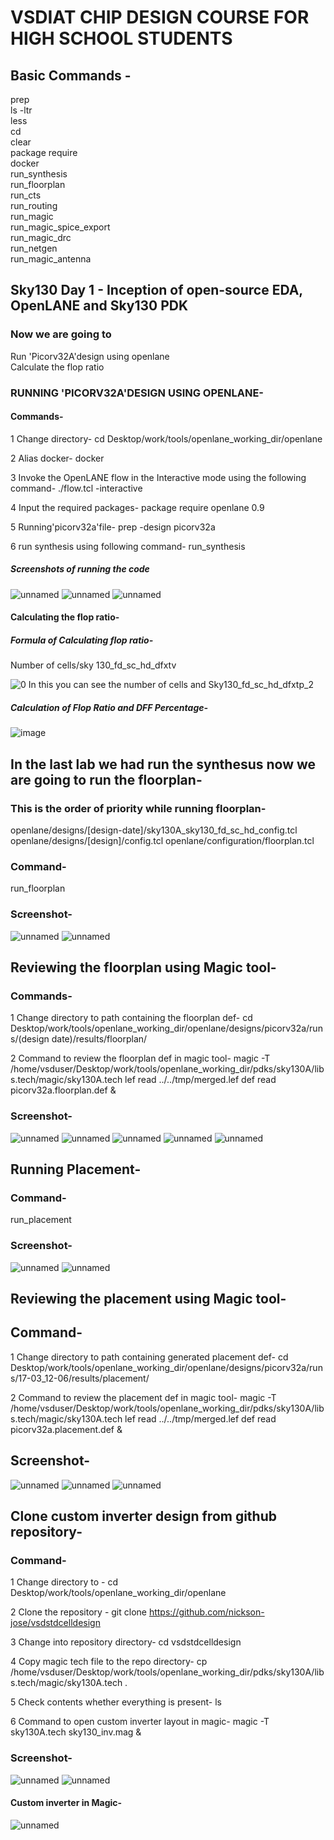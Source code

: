 # VSDIAT CHIP DESIGN COURSE FOR HIGH SCHOOL STUDENTS
## Basic Commands -
prep                                                                                                                          
ls -ltr                                                                                                                               
less                                                                                                                             
cd                                                                                                                                   
clear                                                                                                                              
package require                                                                                                                      
docker                                                                                                                           
run_synthesis                                                                                                                       
run_floorplan                                                                                                                       
run_cts                                                                                                                         
run_routing                                                                                                                         
run_magic                                                                                                                            
run_magic_spice_export                                                                                                              
run_magic_drc                                                                                                                     
run_netgen                                                                                                                            
run_magic_antenna                                                                                                                     
## Sky130 Day 1 - Inception of open-source EDA, OpenLANE and Sky130 PDK
### Now we are going to 
Run 'Picorv32A'design using openlane                                                                                                
Calculate the flop ratio
### RUNNING 'PICORV32A'DESIGN USING OPENLANE-
#### Commands-
1 Change directory-
cd Desktop/work/tools/openlane_working_dir/openlane

2 Alias docker-
docker

3 Invoke the OpenLANE flow in the Interactive mode using the following command-
./flow.tcl -interactive

4 Input the required packages- 
package require openlane 0.9

5 Running'picorv32a'file-
prep -design picorv32a

6 run synthesis using following command-
run_synthesis

##### Screenshots of running the code
![unnamed](https://github.com/user-attachments/assets/49c25497-4197-48a4-a1ed-66d45b062148)
![unnamed](https://github.com/user-attachments/assets/34c4c0b4-1c3f-49c1-935c-1b99ecec860a)
![unnamed](https://github.com/user-attachments/assets/87c560ff-7512-4202-8951-e94aa005e25c)

#### Calculating the flop ratio-
##### Formula of Calculating flop ratio-
Number of cells/sky 130_fd_sc_hd_dfxtv          
                                                                                                                                    
![0](https://github.com/user-attachments/assets/192065b1-8601-42b2-95c5-f07d283d223e)
In this you can see the number of cells and Sky130_fd_sc_hd_dfxtp_2
##### Calculation of Flop Ratio and DFF Percentage-
![image](https://github.com/user-attachments/assets/b79f29ff-8bd8-4d12-8fb1-cf1bf3d0af0d)

## In the last lab we had run the synthesus now we are going to run the floorplan-

### This is the order of priority while running floorplan-
openlane/designs/[design-date]/sky130A_sky130_fd_sc_hd_config.tcl
openlane/designs/[design]/config.tcl
openlane/configuration/floorplan.tcl

### Command-
run_floorplan
### Screenshot-
![unnamed](https://github.com/user-attachments/assets/dfb9258d-89d0-4f78-969b-3a0b6f00520f)
![unnamed](https://github.com/user-attachments/assets/b54c3de9-cd8b-4410-8fc6-d17b6880bc9b)

## Reviewing the floorplan using Magic tool-
### Commands-
1 Change directory to path containing the floorplan def-
cd Desktop/work/tools/openlane_working_dir/openlane/designs/picorv32a/runs/(design date)/results/floorplan/

2 Command to review the floorplan def in magic tool-
magic -T /home/vsduser/Desktop/work/tools/openlane_working_dir/pdks/sky130A/libs.tech/magic/sky130A.tech lef read ../../tmp/merged.lef def read picorv32a.floorplan.def &
### Screenshot-
![unnamed](https://github.com/user-attachments/assets/a6491375-58c6-4e34-98d2-b5e9bb5d687b)
![unnamed](https://github.com/user-attachments/assets/d20a1276-cbdb-4f6a-a3aa-ec74a8f60fcc)
![unnamed](https://github.com/user-attachments/assets/3c267b79-2dff-4d10-9208-99fdd5bc75ef)
![unnamed](https://github.com/user-attachments/assets/7fd6f91d-b4e8-4e32-a5b6-1fcb02d1f9ad)
![unnamed](https://github.com/user-attachments/assets/0a0f3c47-e089-43e1-a0f7-57c451cb4c3d)

## Running Placement-
### Command-
run_placement
### Screenshot-
![unnamed](https://github.com/user-attachments/assets/c8ad472d-7477-46b0-8fca-3070ef68108f)
![unnamed](https://github.com/user-attachments/assets/5c31e113-092f-4012-9aa9-6835ca4cd4bc)

## Reviewing the placement using Magic tool-
## Command-
1 Change directory to path containing generated placement def-
cd Desktop/work/tools/openlane_working_dir/openlane/designs/picorv32a/runs/17-03_12-06/results/placement/

2 Command to review the placement def in magic tool-
magic -T /home/vsduser/Desktop/work/tools/openlane_working_dir/pdks/sky130A/libs.tech/magic/sky130A.tech lef read ../../tmp/merged.lef def read picorv32a.placement.def &
## Screenshot-
![unnamed](https://github.com/user-attachments/assets/14457299-d62e-4e70-b9f8-43e401792f17)
![unnamed](https://github.com/user-attachments/assets/91cceb46-f330-47d3-b100-320b3246591d)
![unnamed](https://github.com/user-attachments/assets/28e5da78-84a5-4013-90c5-b29cb3025ddb)

## Clone custom inverter design from github repository-
### Command-
1 Change directory to -
cd Desktop/work/tools/openlane_working_dir/openlane

2 Clone the repository -
git clone https://github.com/nickson-jose/vsdstdcelldesign

3 Change into repository directory-
cd vsdstdcelldesign

4 Copy magic tech file to the repo directory-
cp /home/vsduser/Desktop/work/tools/openlane_working_dir/pdks/sky130A/libs.tech/magic/sky130A.tech .

5 Check contents whether everything is present-
ls

6 Command to open custom inverter layout in magic-
magic -T sky130A.tech sky130_inv.mag &
### Screenshot-
![unnamed](https://github.com/user-attachments/assets/2745f523-d974-4b17-8fde-f2c08c4d354a)
![unnamed](https://github.com/user-attachments/assets/29e6e91c-2ec5-4b36-9946-7b9165544154)
#### Custom inverter in Magic-
![unnamed](https://github.com/user-attachments/assets/ac1ed6f0-4bf5-4ea1-8070-6f67792f8b79)




